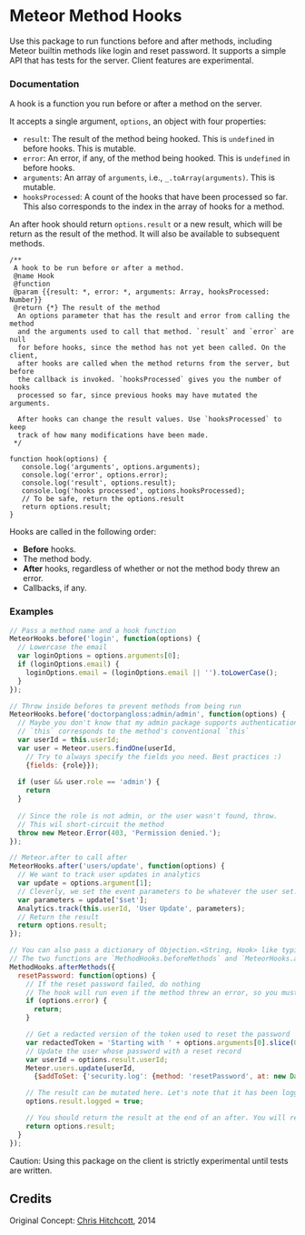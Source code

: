 # Meteor Method Hooks

Use this package to run functions before and after methods, including Meteor builtin methods like login and reset password. It supports a simple API that has tests for the server. Client features are experimental.

### Documentation

A hook is a function you run before or after a method on the server.

It accepts a single argument, `options`, an object with four properties:

 - `result`: The result of the method being hooked. This is `undefined` in before hooks. This is mutable.
 - `error`: An error, if any, of the method being hooked. This is `undefined` in before hooks.
 - `arguments`: An array of `arguments`, i.e., `_.toArray(arguments)`. This is mutable.
 - `hooksProcessed`: A count of the hooks that have been processed so far. This also corresponds to the index in the array of hooks for a method.

An after hook should return `options.result` or a new result, which will be return as the result of the method. It will also be available to subsequent methods.

```
/**
 A hook to be run before or after a method.
 @name Hook
 @function
 @param {{result: *, error: *, arguments: Array, hooksProcessed: Number}}
 @return {*} The result of the method
  An options parameter that has the result and error from calling the method
  and the arguments used to call that method. `result` and `error` are null
  for before hooks, since the method has not yet been called. On the client,
  after hooks are called when the method returns from the server, but before
  the callback is invoked. `hooksProcessed` gives you the number of hooks
  processed so far, since previous hooks may have mutated the arguments.

  After hooks can change the result values. Use `hooksProcessed` to keep
  track of how many modifications have been made.
 */
 
function hook(options) {
   console.log('arguments', options.arguments);
   console.log('error', options.error);
   console.log('result', options.result);
   console.log('hooks processed', options.hooksProcessed);
   // To be safe, return the options.result
   return options.result;
}
```

Hooks are called in the following order:

 - **Before** hooks.
 - The method body.
 - **After** hooks, regardless of whether or not the method body threw an error.
 - Callbacks, if any.
 
### Examples

```js
// Pass a method name and a hook function
MeteorHooks.before('login', function(options) {
  // Lowercase the email
  var loginOptions = options.arguments[0];
  if (loginOptions.email) {
    loginOptions.email = (loginOptions.email || '').toLowerCase();
  }
});

// Throw inside befores to prevent methods from being run
MeteorHooks.before('doctorpangloss:admin/admin', function(options) {
  // Maybe you don't know that my admin package supports authentication already. Do it here
  // `this` corresponds to the method's conventional `this`
  var userId = this.userId;
  var user = Meteor.users.findOne(userId,
    // Try to always specify the fields you need. Best practices :)
    {fields: {role}});
    
  if (user && user.role == 'admin') {
    return
  }
  
  // Since the role is not admin, or the user wasn't found, throw.
  // This wil short-circuit the method
  throw new Meteor.Error(403, 'Permission denied.');
});

// Meteor.after to call after
MeteorHooks.after('users/update', function(options) {
  // We want to track user updates in analytics
  var update = options.argument[1];
  // Cleverly, we set the event parameters to be whatever the user set.
  var parameters = update['$set'];
  Analytics.track(this.userId, 'User Update', parameters);
  // Return the result
  return options.result;
});

// You can also pass a dictionary of Objection.<String, Hook> like typical Meteor.methods.
// The two functions are `MethodHooks.beforeMethods` and `MeteorHooks.afterMethods`.
MethodHooks.afterMethods({
  resetPassword: function(options) {
    // If the reset password failed, do nothing
    // The hook will run even if the method threw an error, so you must always check for an error
    if (options.error) {
      return;
    }

    // Get a redacted version of the token used to reset the password
    var redactedToken = 'Starting with ' + options.arguments[0].slice(0,4);
    // Update the user whose password with a reset record
    var userId = options.result.userId;
    Meteor.users.update(userId,
      {$addToSet: {'security.log': {method: 'resetPassword', at: new Date(), token: redactedToken}}});

    // The result can be mutated here. Let's note that it has been logged to the client
    options.result.logged = true;

    // You should return the result at the end of an after. You will receive a warning if a result was expected.
    return options.result;
  }
});
```

Caution: Using this package on the client is strictly experimental until tests are written.


## Credits

Original Concept: [Chris Hitchcott](http://github.com/hitchcott), 2014
